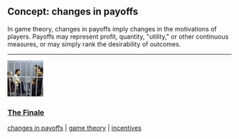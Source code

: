## Concept: changes in payoffs

In game theory, changes in payoffs imply changes in the motivations of players. Payoffs may represent profit, quantity, "utility," or other continuous measures, or may simply rank the desirability of outcomes. 

<hr>
<div class="clip-listing">
<img src="media/icons/finale.jpg" alt="The Finale icon">

### [The Finale](../../clip/90/)

[changes in payoffs](/concept/changes-in-payoffs/) | [game theory](/concept/game-theory/) | [incentives](/concept/incentives/)
</div>

